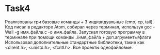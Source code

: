 # Task4

Реализованы три базовые команды + 3 индивидуальные (cmp, cp, tail).
Код писал в редакторе Atom, собирал через терминал, используя gcc -Wall -g имя_файла.c -o имя_файла.
Запускал готовую программу в терминале при помощи команды ./имя_файла + доп.агрументы/флаги
Использовал дополнительные стандартные библиотеки, такие как <dirent.h>, <unistd.h>, <fcntl.h>.
Все проекты однофайловые.